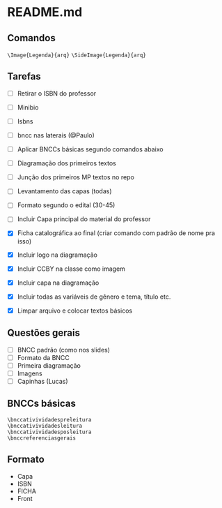 README.md
======


Comandos
--------

`\Image{Legenda}{arq}`
`\SideImage{Legenda}{arq}`

Tarefas
-------

- [ ] Retirar o ISBN do professor
- [ ] Minibio
- [ ] Isbns
- [ ] bncc nas laterais (@Paulo)
- [ ] Aplicar BNCCs básicas segundo comandos abaixo
- [ ] Diagramação dos primeiros textos
- [ ] Junção dos primeiros MP textos no repo
- [ ] Levantamento das capas (todas)


- [ ] Formato segundo o edital (30-45) 
- [ ] Incluir Capa principal do material do professor
- [X] Ficha catalográfica ao final (criar comando com padrão de nome pra isso)
- [X] Incluir logo na diagramação
- [X] Incluir CCBY na classe como imagem
- [X] Incluir capa na diagramação
- [X] Incluir todas as variáveis de gênero e tema, título etc. 
- [X] Limpar arquivo e colocar textos básicos 


Questões gerais
---------------

- [ ] BNCC padrão (como nos slides)
- [ ] Formato da BNCC
- [ ] Primeira diagramação
- [ ] Imagens 
- [ ] Capinhas (Lucas)

BNCCs básicas
-------------

	\bnccativividadespreleitura
	\bnccativividadesleitura
	\bnccativividadesposleitura
	\bnccreferenciasgerais


Formato
-------

* Capa 
* ISBN
* FICHA
* Front




